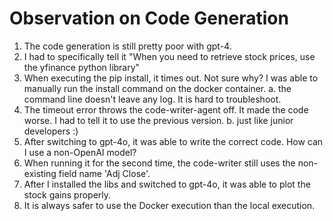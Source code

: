 # Observation on Code Generation

1. The code generation is still pretty poor with gpt-4.
2. I had to specifically tell it "When you need to retrieve stock prices, use the yfinance python library"
3. When executing the pip install, it times out. Not sure why? I was able to manually run the install command on the docker container.
  a. the command line doesn't leave any log. It is hard to troubleshoot.
4. The timeout error throws the code-writer-agent off. It made the code worse. I had to tell it to use the previous version.
  b. just like junior developers :)
5. After switching to gpt-4o, it was able to write the correct code. How can I use a non-OpenAI model?
6. When running it for the second time, the code-writer still uses the non-existing field name 'Adj Close'.
7. After I installed the libs and switched to gpt-4o, it was able to plot the stock gains properly.
8. It is always safer to use the Docker execution than the local execution.
